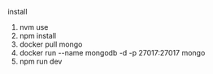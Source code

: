 install

1. nvm use
2. npm install
3. docker pull mongo
4. docker run --name mongodb -d -p 27017:27017 mongo
5. npm run dev
